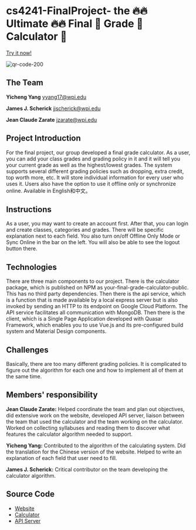 # cs4241-FinalProject- the 🔥🔥 Ultimate 🔥🔥 Final 💪 Grade 💯 Calculator 🧮

[Try it now!](https://jcharante.com/your-final-grade)

![qr-code-200](https://user-images.githubusercontent.com/13973198/66542565-eb329980-eb00-11e9-9984-0c6c51c5b9f6.png)

## The Team
**Yicheng Yang** <yyang17@wpi.edu>

**James J. Scherick** <jjscherick@wpi.edu>

**Jean Claude Zarate** <jzarate@wpi.edu>

## Project Introduction
For the final project, our group developed a final grade calculator. As a user, you can add your class grades and grading policy in it and it will tell you your current grade as well as the highest/lowest grades. The system supports several different grading policies such as dropping, extra credit, top worth more, etc. It will store individual information for every user who uses it. Users also have the option to use it offline only or synchronize online. Available in English和中文。

## Instructions
As a user, you may want to create an account first. After that, you can login and create classes, categories and grades. There will be specific explanation next to each field. You also turn on/off Offline Only Mode or Sync Online in the bar on the left. You will also be able to see the logout button there.

## Technologies
There are three main components to our project. There is the calculator package, which is published on NPM as your-final-grade-calculator-public. This has no third party dependencies. Then there is the api service, which is a function that is made available by a local express server but is also invoked by sending an HTTP to its endpoint on Google Cloud Platform. The API service facilitates all communication with MongoDB. Then there is the client, which is a Single Page Application developed with Quasar Framework, which enables you to use Vue.js and its pre-configured build system and Material Design components.

## Challenges 
Basically, there are too many different grading policies. It is complicated to figure out the algorithm for each one and how to implement all of them at the same time. 

## Members' responsibility
**Jean Claude Zarate:** Helped coordinate the team and plan out objectives, did extensive work on the website, developed API server, liaison between the team that used the calculator and the team working on the calculator. Worked on collecting syllabuses and reading them to discover what features the calculator algorithm needed to support.

**Yicheng Yang:** Contributed to the algorithm of the calculating system. Did the translation for the Chinese version of the website. Helped to write an explanation of each field that user need to fill.

**James J. Scherick:** Critical contributor on the team developing the calculator algorithm.

## Source Code

- [Website](https://github.com/JCharante/your-final-grade-spa)
- [Calculator](https://github.com/JCharante/your-final-grade-calculator)
- [API Server](https://github.com/JCharante/your-final-grade-api)
